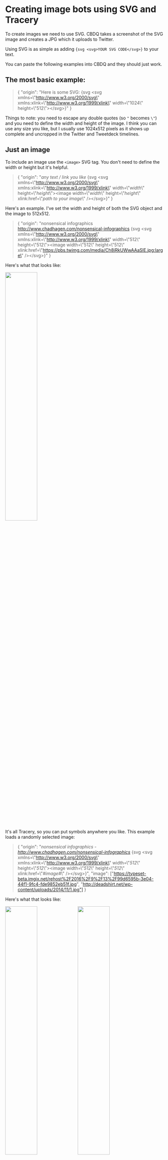 # Creating image bots using SVG and Tracery

To create images we need to use SVG. CBDQ takes a screenshot of the SVG image and creates a JPG which it uploads to Twitter.

Using SVG is as simple as adding `{svg <svg>YOUR SVG CODE</svg>}` to your text.

You can paste the following examples into CBDQ and they should just work.

## The most basic example:
> {
  "origin": "Here is some SVG: {svg <svg xmlns=\\"http://www.w3.org/2000/svg\" xmlns:xlink=\\"http://www.w3.org/1999/xlink\" width=\\"1024\\" height=\\"512\\"><\/svg>}"
}

Things to note: you need to escape any double quotes (so `"` becomes `\"`) and you need to define the width and height of the image. I think you can use any size you like, but I usually use 1024x512 pixels as it shows up complete and uncropped in the Twitter and Tweetdeck timelines.

## Just an image
To include an image use the `<image>` SVG tag. You don't need to define the width or height but it's helpful.
> {
  "origin": "*any text / link you like* {svg <svg xmlns=\\"http://www.w3.org/2000/svg\" xmlns:xlink=\\"http://www.w3.org/1999/xlink\" width=\\"*width*\\" height=\\"*height*\\"><image width=\\"*width*\\" height=\\"*height*\\" xlink:href=\\"*path to your image*\\" /><\/svg>}"
}

Here's an example. I've set the width and height of both the SVG object and the image to 512x512.
> {
  "origin": "nonsensical infographics http://www.chadhagen.com/nonsensical-infographics {svg <svg xmlns=\\"http://www.w3.org/2000/svg\" xmlns:xlink=\\"http://www.w3.org/1999/xlink\" width=\\"512\\" height=\\"512\\"><image width=\\"512\\" height=\\"512\\" xlink:href=\\"https://pbs.twimg.com/media/Ch8jRkUWwAAaSlE.jpg:large\" /><\/svg>}"
}

Here's what that looks like:

<img src="https://www.dropbox.com/s/ltcj5f9kkj3az1e/2017-06-16_23-59-25.png?raw=1" width="45%" />

It's all Tracery, so you can put symbols anywhere you like. This example loads a randomly selected image:
> {
  "origin": "*nonsensical infographics - http://www.chadhagen.com/nonsensical-infographics* {svg <svg xmlns=\\"http://www.w3.org/2000/svg\" xmlns:xlink=\\"http://www.w3.org/1999/xlink\" width=\\"*512*\\" height=\\"*512*\\"><image width=\\"*512*\\" height=\\"*512*\\" xlink:href=\\"*#image#*\\" /><\/svg>}",
  "image": ["https://typeset-beta.imgix.net/rehost%2F2016%2F9%2F13%2F99d6595b-3e04-44f1-9fc4-fde9852eb51f.jpg", "http://deadshirt.net/wp-content/uploads/2014/11/1.jpg"]
}

Here's what that looks like:

<img src="https://www.dropbox.com/s/sotpa2z0cq0r61k/2017-06-16_23-45-18.png?raw=1" width="45%" />
<img src="https://www.dropbox.com/s/v4xi3iu3buzc4zr/2017-06-16_23-42-54.png?raw=1" width="45%" />

